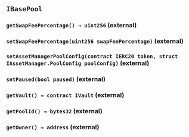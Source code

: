 ## `IBasePool`






### `getSwapFeePercentage() → uint256` (external)





### `setSwapFeePercentage(uint256 swapFeePercentage)` (external)





### `setAssetManagerPoolConfig(contract IERC20 token, struct IAssetManager.PoolConfig poolConfig)` (external)





### `setPaused(bool paused)` (external)





### `getVault() → contract IVault` (external)





### `getPoolId() → bytes32` (external)





### `getOwner() → address` (external)








